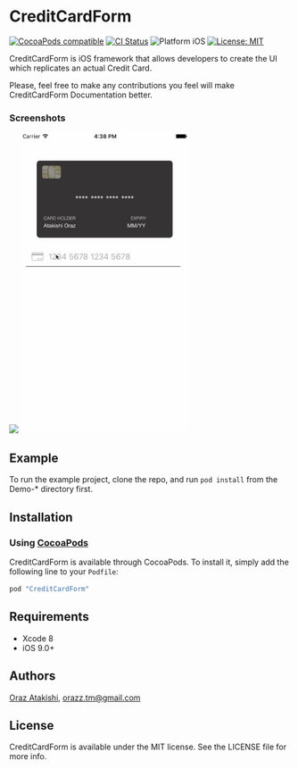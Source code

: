 # CreditCardForm

<a href="https://cocoapods.org/pods/CreditCardForm"><img src="https://img.shields.io/badge/pod-0.0.1-blue.svg" alt="CocoaPods compatible" /></a>
[![CI Status](http://img.shields.io/travis/orazz/CreditCardForm.svg?style=flat)](https://travis-ci.org/orazz/CreditCardForm/)
<img src="https://img.shields.io/badge/platform-iOS-blue.svg?style=flat" alt="Platform iOS" />
<a href="https://github.com/orazz/CreditCardForm-iOS/blob/master/LICENSE"><img src="http://img.shields.io/badge/license-MIT-blue.svg?style=flat" alt="License: MIT" /></a>

CreditCardForm is iOS framework that allows developers to create the UI which replicates an actual Credit Card.

Please, feel free to make any contributions you feel will make CreditCardForm Documentation better.

### Screenshots
<img src="https://dotjpg.co/8bu.png" width="300"> <img src="Example/Screens/CreditCardDemo.gif" width="300">

## Example

To run the example project, clone the repo, and run `pod install` from the Demo-\* directory first.

## Installation

### Using [CocoaPods](http://cocoapods.org)

CreditCardForm is available through CocoaPods. To install it, simply add the following line to your `Podfile`:

```ruby
pod "CreditCardForm"
```

## Requirements

* Xcode 8
* iOS 9.0+

## Authors

[Oraz Atakishi](https://github.com/orazz), orazz.tm@gmail.com

## License

CreditCardForm is available under the MIT license. See the LICENSE file for more info.
